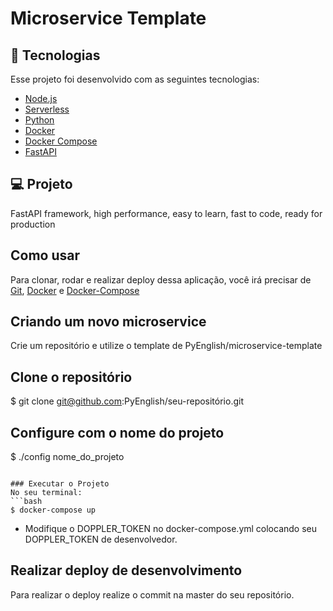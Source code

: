 # Microservice Template

## 🚀 Tecnologias

Esse projeto foi desenvolvido com as seguintes tecnologias:

- [Node.js](https://nodejs.org/en/)
- [Serverless](https://www.serverless.com/)
- [Python](https://www.python.org/)
- [Docker](https://www.docker.com/)
- [Docker Compose](https://docs.docker.com/compose/)
- [FastAPI](https://fastapi.tiangolo.com/)

## 💻 Projeto

FastAPI framework, high performance, easy to learn, fast to code, ready for production

## Como usar

Para clonar, rodar e realizar deploy dessa aplicação, você irá precisar de [Git](https://git-scm.com), [Docker](https://www.docker.com/) e [Docker-Compose](https://docs.docker.com/compose/)

## Criando um novo microservice
Crie um repositório e utilize o template de PyEnglish/microservice-template

## Clone o repositório
$ git clone git@github.com:PyEnglish/seu-repositório.git

## Configure com o nome do projeto
$ ./config nome_do_projeto
```

### Executar o Projeto
No seu terminal:
```bash
$ docker-compose up
```

- Modifique o DOPPLER_TOKEN no docker-compose.yml colocando seu DOPPLER_TOKEN de desenvolvedor.


## Realizar deploy de desenvolvimento
Para realizar o deploy realize o commit na master do seu repositório.
